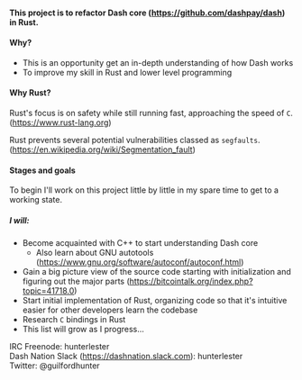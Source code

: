 #### This project is to refactor Dash core (https://github.com/dashpay/dash) in Rust.

#### Why?
- This is an opportunity get an in-depth understanding of how Dash works
- To improve my skill in Rust and lower level programming

#### Why Rust?
Rust's focus is on safety while still running fast, approaching the speed of `C`.  
(https://www.rust-lang.org)

Rust prevents several potential vulnerabilities classed as `segfaults`.  
(https://en.wikipedia.org/wiki/Segmentation_fault)

#### Stages and goals

To begin I'll work on this project little by little in my spare time to get to a working state.  

##### I will:
- Become acquainted with C++ to start understanding Dash core
  - Also learn about GNU autotools (https://www.gnu.org/software/autoconf/autoconf.html)
- Gain a big picture view of the source code starting with initialization and figuring out the major parts (https://bitcointalk.org/index.php?topic=41718.0)
- Start initial implementation of Rust, organizing code so that it's intuitive easier for other developers learn the codebase
- Research `C` bindings in Rust
- This list will grow as I progress...

IRC Freenode: hunterlester  
Dash Nation Slack (https://dashnation.slack.com): hunterlester  
Twitter: @guilfordhunter
